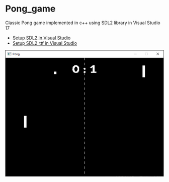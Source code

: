 # Pong_game

Classic Pong game implemented in c++ using SDL2 library in Visual Studio 17

- [Setup SDL2 in Visual Studio](https://thenumbat.github.io/cpp-course/sdl2/01/vsSetup.html)
- [Setup SDL2_ttf in Visual Studio](https://lazyfoo.net/tutorials/SDL/06_extension_libraries_and_loading_other_image_formats/windows/msvsnet2010u/index.php)


![alt text](https://github.com/Iraovchrnk/Pong_game/blob/main/ScrnShot.PNG "Game screen shot")
